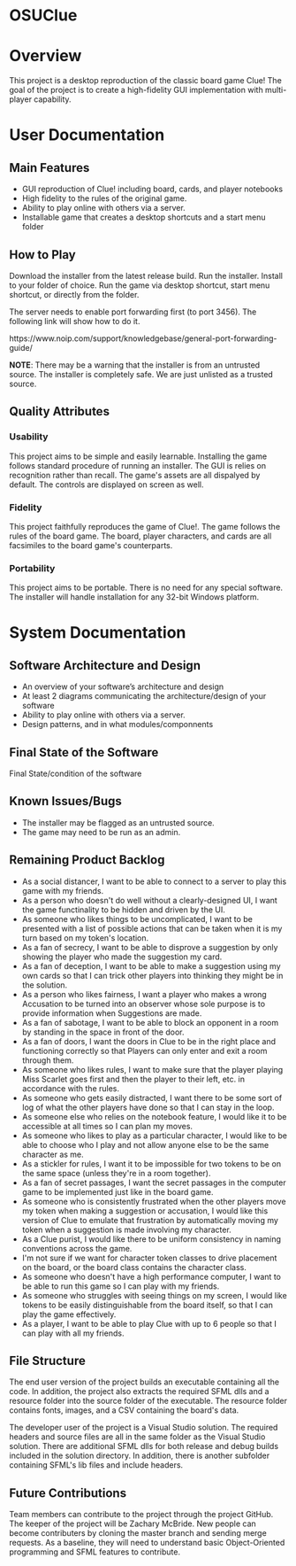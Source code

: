 # OSUClue
<h1>Overview</h1>
<p>This project is a desktop reproduction of the classic board game Clue! The goal of the project is to create a high-fidelity GUI implementation with multi-player capability.</p>

<h1>User Documentation</h1>
<h2>Main Features</h2>
<ul>
<li>GUI reproduction of Clue! including board, cards, and player notebooks</li>
<li>High fidelity to the rules of the original game.</li>
<li>Ability to play online with others via a server.</li>
<li>Installable game that creates a desktop shortcuts and a start menu folder</li>
</ul>

<h2>How to Play</h2>
<p>Download the installer from the latest release build. Run the installer. Install to your folder of choice. Run the game via desktop shortcut, start menu shortcut, or directly from the folder.</p>

<p>The server needs to enable port forwarding first (to port 3456). The following link will show how to do it.</p>

<p>https://www.noip.com/support/knowledgebase/general-port-forwarding-guide/</p>

<p><b>NOTE</b>: There may be a warning that the installer is from an untrusted source. The installer is completely safe. We are just unlisted as a trusted source.</p>

<h2>Quality Attributes</h2>
<h3>Usability</h3>
<p>This project aims to be simple and easily learnable. Installing the game follows standard procedure of running an installer. The GUI is relies on recognition rather than recall. The game's assets are all dispalyed by default. The controls are displayed on screen as well.</p>

<h3>Fidelity</h3>
<p>This project faithfully reproduces the game of Clue!. The game follows the rules of the board game. The board, player characters, and cards are all facsimiles to the board game's counterparts.</p>

<h3>Portability</h3>
<p>This project aims to be portable. There is no need for any special software. The installer will handle installation for any 32-bit Windows platform.</p>

<h1>System Documentation</h1>
<h2>Software Architecture and Design</h2>
<ul>
<li>An overview of your software’s architecture and design</li>
<li>At least 2 diagrams communicating the architecture/design of your software</li>
<li>Ability to play online with others via a server.</li>
<li>Design patterns, and in what modules/componnents</li>
</ul>

<h2>Final State of the Software</h2>
Final State/condition of the software

<h2>Known Issues/Bugs</h2>
<ul>
<li>The installer may be flagged as an untrusted source.</li>
<li>The game may need to be run as an admin.</li>
</ul>

<h2>Remaining Product Backlog</h2>
<ul>
<li>As a social distancer, I want to be able to connect to a server to play this game with my friends.</li>
<li>As a person who doesn't do well without a clearly-designed UI, I want the game functinality to be hidden and driven by the UI.</li>
<li>As someone who likes things to be uncomplicated, I want to be presented with a list of possible actions that can be taken when it is my turn based on my token's location.</li>
<li>As a fan of secrecy, I want to be able to disprove a suggestion by only showing the player who made the suggestion my card.</li>
<li>As a fan of deception, I want to be able to make a suggestion using my own cards so that I can trick other players into thinking they might be in the solution.</li>
<li>As a person who likes fairness, I want a player who makes a wrong Accusation to be turned into an observer whose sole purpose is to provide information when Suggestions are made.</li>
<li>As a fan of sabotage, I want to be able to block an opponent in a room by standing in the space in front of the door.</li>
<li>As a fan of doors, I want the doors in Clue to be in the right place and functioning correctly so that Players can only enter and exit a room through them.</li>
<li>As someone who likes rules, I want to make sure that the player playing Miss Scarlet goes first and then the player to their left, etc. in accordance with the rules.</li>
<li>As someone who gets easily distracted, I want there to be some sort of log of what the other players have done so that I can stay in the loop.</li>
<li>As someone else who relies on the notebook feature, I would like it to be accessible at all times so I can plan my moves.</li>
<li>As someone who likes to play as a particular character, I would like to be able to choose who I play and not allow anyone else to be the same character as me.</li>
<li>As a stickler for rules, I want it to be impossible for two tokens to be on the same space (unless they're in a room together).</li>
<li>As a fan of secret passages, I want the secret passages in the computer game to be implemented just like in the board game.</li>
<li>As someone who is consistently frustrated when the other players move my token when making a suggestion or accusation, I would like this version of Clue to emulate that frustration by automatically moving my token when a suggestion is made involving my character.</li>
<li>As a Clue purist, I would like there to be uniform consistency in naming conventions across the game.</li>
<li>I'm not sure if we want for character token classes to drive placement on the board, or the board class contains the character class.</li>
<li>As someone who doesn't have a high performance computer, I want to be able to run this game so I can play with my friends.</li>
<li>As someone who struggles with seeing things on my screen, I would like tokens to be easily distinguishable from the board itself, so that I can play the game effectively.</li>
<li>As a player, I want to be able to play Clue with up to 6 people so that I can play with all my friends.</li>
</ul>

<h2>File Structure</h2>
<p>The end user version of the project builds an executable containing all the code. In addition, the project also extracts the required SFML dlls and a resource folder into the source folder of the executable. The resource folder contains fonts, images, and a CSV containing the board's data.</p>

<p>The developer user of the project is a Visual Studio solution. The required headers and source files are all in the same folder as the Visual Studio solution. There are additional SFML dlls for both release and debug builds included in the solution directory. 
In addition, there is another subfolder containing SFML's lib files and include headers.</p>

<h2>Future Contributions</h2>
<p>Team members can contribute to the project through the project GitHub. The keeper of the project will be Zachary McBride. New people can become contributers by cloning the master branch and sending merge requests. As a baseline, they will need to understand basic Object-Oriented programming and SFML features to contribute.</p>
